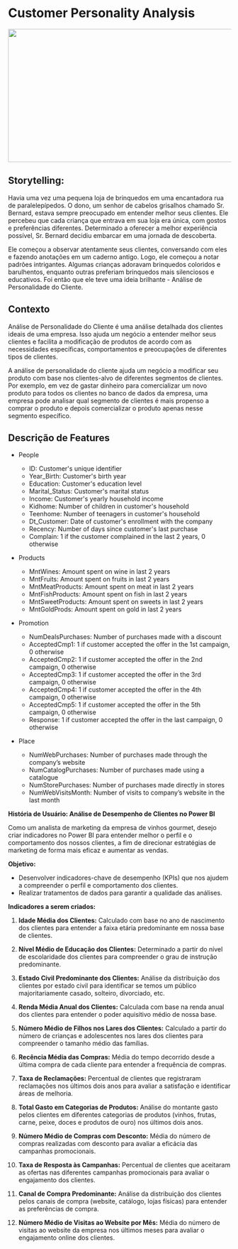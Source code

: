 # Customer Personality Analysis

<p align="center">
  <img width="780" height="300" src="[https://www.jornalismo.ufv.br/cinecom/wp-content/uploads/2021/06/reality-show.jpg](https://miro.medium.com/v2/resize:fit:1200/0*VTBz1Op6jnk0_wZ4.jpg)">
</p>

## Storytelling:

Havia uma vez uma pequena loja de brinquedos em uma encantadora rua de paralelepípedos. O dono, um senhor de cabelos grisalhos chamado Sr. Bernard, estava sempre preocupado em entender melhor seus clientes. Ele percebeu que cada criança que entrava em sua loja era única, com gostos e preferências diferentes. Determinado a oferecer a melhor experiência possível, Sr. Bernard decidiu embarcar em uma jornada de descoberta.

Ele começou a observar atentamente seus clientes, conversando com eles e fazendo anotações em um caderno antigo. Logo, ele começou a notar padrões intrigantes. Algumas crianças adoravam brinquedos coloridos e barulhentos, enquanto outras preferiam brinquedos mais silenciosos e educativos. Foi então que ele teve uma ideia brilhante - Análise de Personalidade do Cliente.


## Contexto
Análise de Personalidade do Cliente é uma análise detalhada dos clientes ideais de uma empresa. Isso ajuda um negócio a entender melhor seus clientes e facilita a modificação de produtos de acordo com as necessidades específicas, comportamentos e preocupações de diferentes tipos de clientes.

A análise de personalidade do cliente ajuda um negócio a modificar seu produto com base nos clientes-alvo de diferentes segmentos de clientes. Por exemplo, em vez de gastar dinheiro para comercializar um novo produto para todos os clientes no banco de dados da empresa, uma empresa pode analisar qual segmento de clientes é mais propenso a comprar o produto e depois comercializar o produto apenas nesse segmento específico.

## Descrição de Features

- People
  - ID: Customer's unique identifier
  - Year_Birth: Customer's birth year
  - Education: Customer's education level
  - Marital_Status: Customer's marital status
  - Income: Customer's yearly household income
  - Kidhome: Number of children in customer's household
  - Teenhome: Number of teenagers in customer's household
  - Dt_Customer: Date of customer's enrollment with the company
  - Recency: Number of days since customer's last purchase
  - Complain: 1 if the customer complained in the last 2 years, 0 otherwise

- Products
  - MntWines: Amount spent on wine in last 2 years
  - MntFruits: Amount spent on fruits in last 2 years
  - MntMeatProducts: Amount spent on meat in last 2 years
  - MntFishProducts: Amount spent on fish in last 2 years
  - MntSweetProducts: Amount spent on sweets in last 2 years
  - MntGoldProds: Amount spent on gold in last 2 years


- Promotion
  - NumDealsPurchases: Number of purchases made with a discount
  - AcceptedCmp1: 1 if customer accepted the offer in the 1st campaign, 0 otherwise
  - AcceptedCmp2: 1 if customer accepted the offer in the 2nd campaign, 0 otherwise
  - AcceptedCmp3: 1 if customer accepted the offer in the 3rd campaign, 0 otherwise
  - AcceptedCmp4: 1 if customer accepted the offer in the 4th campaign, 0 otherwise
  - AcceptedCmp5: 1 if customer accepted the offer in the 5th campaign, 0 otherwise
  - Response: 1 if customer accepted the offer in the last campaign, 0 otherwise

- Place
  - NumWebPurchases: Number of purchases made through the company’s website
  - NumCatalogPurchases: Number of purchases made using a catalogue
  - NumStorePurchases: Number of purchases made directly in stores
  - NumWebVisitsMonth: Number of visits to company’s website in the last month



 
**História de Usuário: Análise de Desempenho de Clientes no Power BI**

Como um analista de marketing da empresa de vinhos gourmet, desejo criar indicadores no Power BI para entender melhor o perfil e o comportamento dos nossos clientes, a fim de direcionar estratégias de marketing de forma mais eficaz e aumentar as vendas.

**Objetivo:**
- Desenvolver indicadores-chave de desempenho (KPIs) que nos ajudem a compreender o perfil e comportamento dos clientes.
- Realizar tratamentos de dados para garantir a qualidade das análises.

**Indicadores a serem criados:**

1. **Idade Média dos Clientes:** Calculado com base no ano de nascimento dos clientes para entender a faixa etária predominante em nossa base de clientes.

2. **Nível Médio de Educação dos Clientes:** Determinado a partir do nível de escolaridade dos clientes para compreender o grau de instrução predominante.

3. **Estado Civil Predominante dos Clientes:** Análise da distribuição dos clientes por estado civil para identificar se temos um público majoritariamente casado, solteiro, divorciado, etc.

4. **Renda Média Anual dos Clientes:** Calculada com base na renda anual dos clientes para entender o poder aquisitivo médio de nossa base.

5. **Número Médio de Filhos nos Lares dos Clientes:** Calculado a partir do número de crianças e adolescentes nos lares dos clientes para compreender o tamanho médio das famílias.

6. **Recência Média das Compras:** Média do tempo decorrido desde a última compra de cada cliente para entender a frequência de compras.

7. **Taxa de Reclamações:** Percentual de clientes que registraram reclamações nos últimos dois anos para avaliar a satisfação e identificar áreas de melhoria.

8. **Total Gasto em Categorias de Produtos:** Análise do montante gasto pelos clientes em diferentes categorias de produtos (vinhos, frutas, carne, peixe, doces e produtos de ouro) nos últimos dois anos.

9. **Número Médio de Compras com Desconto:** Média do número de compras realizadas com desconto para avaliar a eficácia das campanhas promocionais.

10. **Taxa de Resposta às Campanhas:** Percentual de clientes que aceitaram as ofertas nas diferentes campanhas promocionais para avaliar o engajamento dos clientes.

11. **Canal de Compra Predominante:** Análise da distribuição dos clientes pelos canais de compra (website, catálogo, lojas físicas) para entender as preferências de compra.

12. **Número Médio de Visitas ao Website por Mês:** Média do número de visitas ao website da empresa nos últimos meses para avaliar o engajamento online dos clientes.



